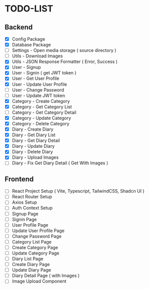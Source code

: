 # TODO-LIST

## Backend
- [x] Config Package
- [x] Database Package
- [ ] Settings - Open media storage ( source directory )
- [ ] Utils - Download Images 
- [x] Utils - JSON Response Formatter ( Error, Success )
- [x] User - Signup
- [x] User - Signin ( get JWT token )
- [x] User - Get User Profile
- [x] User - Update User Profile
- [ ] User - Change Password
- [ ] User - Update JWT token
- [x] Category - Create Category
- [x] Category - Get Category List
- [ ] Category - Get Category Detail
- [x] Category - Update Category
- [x] Category - Delete Category
- [x] Diary - Create Diary
- [x] Diary - Get Diary List
- [x] Diary - Get Diary Detail
- [x] Diary - Update Diary
- [x] Diary - Delete Diary
- [x] Diary - Upload Images
- [ ] Diary - Fix Get Diary Detail ( Get With Images )

## Frontend
- [ ] React Project Setup ( Vite, Typescript, TailwindCSS, Shadcn UI )
- [ ] React Router Setup
- [ ] Axios Setup
- [ ] Auth Context Setup
- [ ] Signup Page
- [ ] Signin Page
- [ ] User Profile Page
- [ ] Update User Profile Page
- [ ] Change Password Page
- [ ] Category List Page
- [ ] Create Category Page
- [ ] Update Category Page
- [ ] Diary List Page
- [ ] Create Diary Page
- [ ] Update Diary Page
- [ ] Diary Detail Page ( with Images )
- [ ] Image Upload Component
